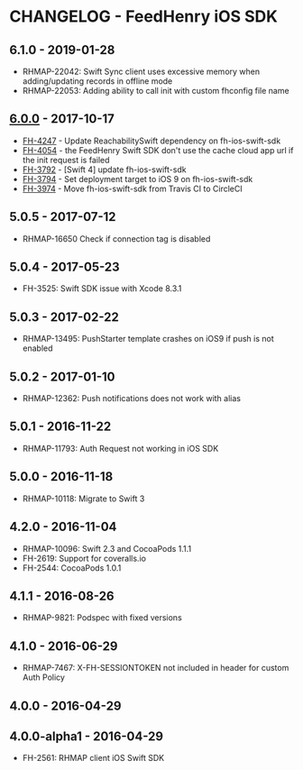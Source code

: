 # CHANGELOG - FeedHenry iOS SDK

## 6.1.0 - 2019-01-28
* RHMAP-22042: Swift Sync client uses excessive memory when adding/updating records in offline mode
* RHMAP-22053: Adding ability to call init with custom fhconfig file name

## [6.0.0](https://issues.jboss.org/issues/?jql=project%20%3D%20FH%20AND%20fixVersion%20%3D%20ios-swift-6.0.0) - 2017-10-17

* [FH-4247](https://issues.jboss.org/browse/FH-4247) - Update ReachabilitySwift dependency on fh-ios-swift-sdk 
* [FH-4054](https://issues.jboss.org/browse/FH-4054) - the FeedHenry Swift SDK don't use the cache cloud app url if the init request is failed
* [FH-3792](https://issues.jboss.org/browse/FH-3792) - [Swift 4] update fh-ios-swift-sdk
* [FH-3794](https://issues.jboss.org/browse/FH-3794) - Set deployment target to iOS 9 on fh-ios-swift-sdk
* [FH-3974](https://issues.jboss.org/browse/FH-3974) - Move fh-ios-swift-sdk from Travis CI to CircleCI 

## 5.0.5 - 2017-07-12
* RHMAP-16650 Check if connection tag is disabled

## 5.0.4 - 2017-05-23
* FH-3525: Swift SDK issue with Xcode 8.3.1

## 5.0.3 - 2017-02-22
* RHMAP-13495: PushStarter template crashes on iOS9 if push is not enabled

## 5.0.2 - 2017-01-10
* RHMAP-12362: Push notifications does not work with alias

## 5.0.1 - 2016-11-22
* RHMAP-11793: Auth Request not working in iOS SDK

## 5.0.0 - 2016-11-18
* RHMAP-10118: Migrate to Swift 3

## 4.2.0 - 2016-11-04
* RHMAP-10096: Swift 2.3 and CocoaPods 1.1.1
* FH-2619: Support for coveralls.io
* FH-2544: CocoaPods 1.0.1

## 4.1.1 - 2016-08-26
* RHMAP-9821: Podspec with fixed versions

## 4.1.0 - 2016-06-29
* RHMAP-7467: X-FH-SESSIONTOKEN not included in header for custom Auth Policy

## 4.0.0 - 2016-04-29

## 4.0.0-alpha1 - 2016-04-29
* FH-2561: RHMAP client iOS Swift SDK
